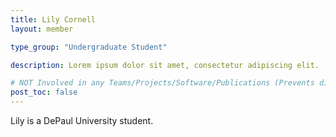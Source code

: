 ```yaml
---
title: Lily Cornell
layout: member

type_group: "Undergraduate Student"

description: Lorem ipsum dolor sit amet, consectetur adipiscing elit.

# NOT Involved in any Teams/Projects/Software/Publications (Prevents display of section table of contents)
post_toc: false
---
```

Lily is a DePaul University student.